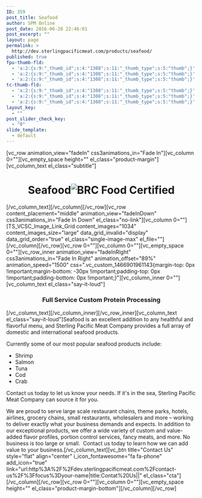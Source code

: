 ```yaml
---
ID: 359
post_title: Seafood
author: SPM Online
post_date: 2016-06-26 22:46:01
post_excerpt: ""
layout: page
permalink: >
  http://dev.sterlingpacificmeat.com/products/seafood/
published: true
fpu-thumb-fld:
  - 'a:2:{s:9:"_thumb_id";s:4:"1308";s:11:"_thumb_type";s:5:"thumb";}'
  - 'a:2:{s:9:"_thumb_id";s:4:"1308";s:11:"_thumb_type";s:5:"thumb";}'
  - 'a:2:{s:9:"_thumb_id";s:4:"1308";s:11:"_thumb_type";s:5:"thumb";}'
tc-thumb-fld:
  - 'a:2:{s:9:"_thumb_id";s:4:"1308";s:11:"_thumb_type";s:5:"thumb";}'
  - 'a:2:{s:9:"_thumb_id";s:4:"1308";s:11:"_thumb_type";s:5:"thumb";}'
  - 'a:2:{s:9:"_thumb_id";s:4:"1308";s:11:"_thumb_type";s:5:"thumb";}'
layout_key:
  - ""
post_slider_check_key:
  - "0"
slide_template:
  - default
---
```

[vc_row animation_view="fadeIn" css3animations_in="Fade In"][vc_column 0=""][vc_empty_space height="" el_class="product-margin"][vc_column_text el_class="subtitle"]
<h1 class="page-title" style="text-align: center;">Seafood<img class="brc" src="http://dev.sterlingpacificmeat.com/wp-content/uploads/2016/10/brc-logo-44x66.png" alt="BRC Food Certified" /></h1>
[/vc_column_text][/vc_column][/vc_row][vc_row content_placement="middle" animation_view="fadeInDown" css3animations_in="Fade In Down" el_class="no-link"][vc_column 0=""][TS_VCSC_Image_Link_Grid content_images="1034" content_images_size="large" data_grid_invalid="display" data_grid_order="true" el_class="single-image-max" el_file=""][/vc_column][/vc_row][vc_row 0=""][vc_column 0=""][vc_empty_space 0=""][vc_row_inner animation_view="fadeInRight" css3animations_in="Fade In Right" animation_offset="89%" animation_speed="1500" css=".vc_custom_1466901961143{margin-top: 0px !important;margin-bottom: -30px !important;padding-top: 0px !important;padding-bottom: 0px !important;}"][vc_column_inner 0=""][vc_column_text el_class="say-it-loud"]
<h3 style="text-align: center;">Full Service Custom Protein Processing</h3>
[/vc_column_text][/vc_column_inner][/vc_row_inner][vc_column_text el_class="say-it-loud"]Seafood is an excellent addition to any healthful and flavorful menu, and Sterling Pacific Meat Company provides a full array of domestic and international seafood products.

Currently some of our most popular seafood products include:
<ul>
 	<li>Shrimp</li>
 	<li>Salmon</li>
 	<li>Tuna</li>
 	<li>Cod</li>
 	<li>Crab</li>
</ul>
Contact us today to let us know your needs. If it's in the sea, Sterling Pacific Meat Company can source it for you.

We are proud to serve large scale restaurant chains, theme parks, hotels, airlines, grocery chains, small restaurants, wholesalers and more – working to deliver exactly what your business demands and expects. In addition to our exceptional products, we offer a wide variety of custom and value-added flavor profiles, portion control services, fancy meats, and more. No business is too large or small.  Contact us today to learn how we can add value to your business.[/vc_column_text][vc_btn title="Contact Us" style="flat" align="center" i_icon_fontawesome="fa fa-phone" add_icon="true" link="url:http%3A%2F%2Fdev.sterlingpacificmeat.com%2Fcontact-us%2F%3Ffocus%3Dyour-name|title:Contat%20Us||" el_class="cta"][/vc_column][/vc_row][vc_row 0=""][vc_column 0=""][vc_empty_space height="" el_class="product-margin-bottom"][/vc_column][/vc_row]